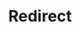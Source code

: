 ---
layout: src/layouts/Redirect.astro
title: Redirect
redirect: https://octopus.com/docs/kubernetes/steps/kubernetes-ingress
pubDate:  2024-07-29
navSearch: false
navSitemap: false
navMenu: false
---
